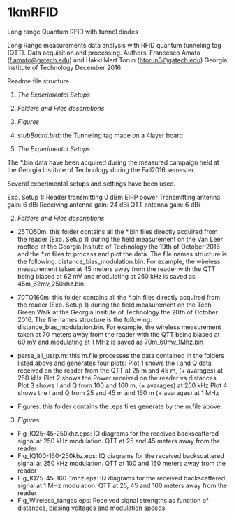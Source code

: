 # 1kmRFID
Long range Quantum RFID with tunnel diodes


Long Range measurements data analysis with RFID quantum tunneling tag (QTT). Data acquisition and processing. 
Authors: Francesco Amato (f.amato@gatech.edu) and Hakki Mert Torun (htorun3@gatech.edu) Georgia Institute of Technology
December 2016

Readme file structure
1. *The Experimental Setups*
2. *Folders and Files descriptions*
3. *Figures*
4. *stubBoard.brd*: the Tunneling tag made on a 4layer board

1. *The Experimental Setups*

The *.bin data have been acquired during the measured campaign held at the Georgia Institute of Technology during the Fall2016 semester.

Several experimental setups and settings have been used.

Exp. Setup 1:
Reader transmitting 0 dBm EIRP power
Transmitting antenna gain: 6 dBi
Receiving antenna gain: 24 dBi
QTT antenna gain: 6 dBi


2. *Folders and Files descriptions*

- 25TO50m: 
this folder contains all the *.bin files directly acquired from the reader (Exp. Setup 1) during the field measurement on the Van Leer rooftop at the Georgia Insitute of Technology the 19th of October 2016 and the *.m files to process and plot the data.
The file names structure is the following: distance_bias_modulation.bin.
For example, the wireless measurement taken at 45 meters away from the reader with the QTT being biased at 62 mV and modulating at 250 kHz is saved as 45m_62mv_250khz.bin

- 70TO160m: 
this folder contains all the *.bin files directly acquired from the reader (Exp. Setup 1) during the field measurement on the Tech Green Walk at the Georgia Insitute of Technology the 20th of October 2016.
The file names structure is the following: distance_bias_modulation.bin.
For example, the wireless measurement taken at 70 meters away from the reader with the QTT being biased at 60 mV and modulating at 1 MHz is saved as 70m_60mv_1Mhz.bin

- parse_all_usrp.m:
this m.file processes the data contained in the folders listed above and generates four plots: 
Plot 1 shows the I and Q data received on the reader from the QTT at 25 m and 45 m, (+ avarages) at 250 kHz 
Plot 2 shows the Power received on the reader vs distances
Plot 3 shows I and Q from 100 and 160 m, (+ avarages) at 250 kHz 
Plot 4 shows the I and Q from 25 and 45 m and 160 m (+ avarages) at 1 MHz 

- Figures:
this folder contains the .eps files generate by the m.file above.

3. *Figures*

- Fig_IQ25-45-250khz.eps: IQ diagrams for the received backscattered signal at 250 kHz modulation. QTT at 25 and 45 meters away from the reader
- Fig_IQ100-160-250khz.eps: IQ diagrams for the received backscattered signal at 250 kHz modulation. QTT at 100 and 160 meters away from the reader
- Fig_IQ25-45-160-1mhz.eps: IQ diagrams for the received backscattered signal at 1 MHz modulation. QTT at 25, 45 and 160 meters away from the reader
- Fig_Wireless_ranges.eps: Received signal strengths as function of distances, biasing voltages and modulation speeds.








